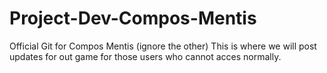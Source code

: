 # Project-Dev-Compos-Mentis
Official Git for Compos Mentis (ignore the other)
This is where we will post updates for out game for those users who cannot acces normally.
